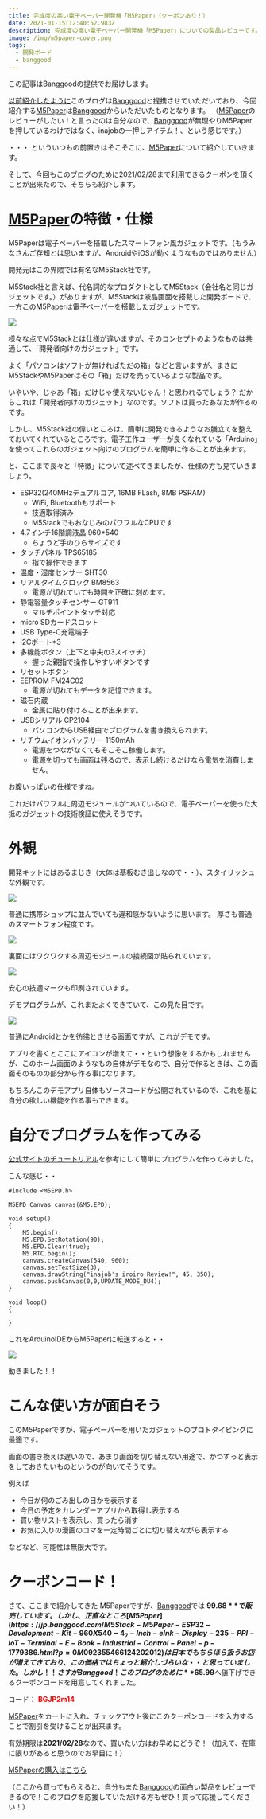 ```yaml
---
title: 完成度の高い電子ペーパー開発機「M5Paper」（クーポンあり！）
date: 2021-01-15T12:40:52.983Z
description: 完成度の高い電子ペーパー開発機「M5Paper」についての製品レビューです。
image: /img/m5paper-cover.png
tags:
  - 開発ボード
  - banggood
---
```

この記事はBanggoodの提供でお届けします。

[以前紹介したように](../../post/中国ecサイトbanggood/)このブログは[Banggood](https://jp.banggood.com/?p=0M092355466124202012)と提携させていただいており、今回紹介する[M5Paper](https://jp.banggood.com/M5Stack-M5Paper-ESP32-Development-Kit-960X540-4_7-Inch-eInk-Display-235-PPI-IoT-Terminal-E-Book-Industrial-Control-Panel-p-1779386.html?p=0M092355466124202012)は[Banggood](https://jp.banggood.com/?p=0M092355466124202012)からいただいたものとなります。
（[M5Paper](https://jp.banggood.com/M5Stack-M5Paper-ESP32-Development-Kit-960X540-4_7-Inch-eInk-Display-235-PPI-IoT-Terminal-E-Book-Industrial-Control-Panel-p-1779386.html?p=0M092355466124202012)のレビューがしたい！と言ったのは自分なので、[Banggood](https://jp.banggood.com/?p=0M092355466124202012)が無理やりM5Paperを押しているわけではなく、inajobの一押しアイテム！、という感じです。）

・・・ といういつもの前置きはそこそこに、[M5Paper](https://jp.banggood.com/M5Stack-M5Paper-ESP32-Development-Kit-960X540-4_7-Inch-eInk-Display-235-PPI-IoT-Terminal-E-Book-Industrial-Control-Panel-p-1779386.html?p=0M092355466124202012)について紹介していきます。

そして、今回もこのブログのために2021/02/28まで利用できるクーポンを頂くことが出来たので、そちらも紹介します。

# [M5Paper](https://jp.banggood.com/M5Stack-M5Paper-ESP32-Development-Kit-960X540-4_7-Inch-eInk-Display-235-PPI-IoT-Terminal-E-Book-Industrial-Control-Panel-p-1779386.html?p=0M092355466124202012)の特徴・仕様

M5Paperは電子ペーパーを搭載したスマートフォン風ガジェットです。（もうみなさんご存知とは思いますが、AndroidやiOSが動くようなものではありません）

開発元はこの界隈では有名なM5Stack社です。

M5Stack社と言えば、代名詞的なプロダクトとしてM5Stack（会社名と同じガジェットです。）がありますが、M5Stackは液晶画面を搭載した開発ボードで、一方このM5Paperは電子ペーパーを搭載したガジェットです。

![](../../img/m5paper-demo.jpg)

様々な点でM5Stackとは仕様が違いますが、そのコンセプトのようなものは共通して、「開発者向けのガジェット」です。

よく「パソコンはソフトが無ければただの箱」などと言いますが、まさにM5StackやM5Paperはその「箱」だけを売っているような製品です。

いやいや、じゃあ「箱」だけじゃ使えないじゃん！と思われるでしょう？
だからこれは「開発者向けのガジェット」なのです。ソフトは買ったあなたが作るのです。

しかし、M5Stack社の偉いところは、簡単に開発できるようなお膳立てを整えておいてくれているところです。電子工作ユーザーが良くなれている「Arduino」を使ってこれらのガジェット向けのプログラムを簡単に作ることが出来ます。

と、ここまで長々と「特徴」について述べてきましたが、仕様の方も見ていきましょう。

* ESP32(240MHzデュアルコア, 16MB FLash, 8MB PSRAM)
  * WiFi, Bluetoothもサポート
  * 技適取得済み
  * M5StackでもおなじみのパワフルなCPUです
* 4.7インチ16階調液晶 960*540
  * ちょうど手のひらサイズです
* タッチパネル TPS65185
  * 指で操作できます
* 温度・湿度センサー SHT30
* リアルタイムクロック BM8563
  * 電源が切れていても時間を正確に刻めます。
* 静電容量タッチセンサー GT911
  * マルチポイントタッチ対応
* micro SDカードスロット
* USB Type-C充電端子
* I2Cポート*3
* 多機能ボタン（上下と中央の3スイッチ）
  * 握った親指で操作しやすいボタンです
* リセットボタン
* EEPROM FM24C02
  * 電源が切れてもデータを記憶できます。
* 磁石内蔵
  * 金属に貼り付けることが出来ます。
* USBシリアル CP2104
  * パソコンからUSB経由でプログラムを書き換えられます。
* リチウムイオンバッテリー 1150mAh
  * 電源をつながなくてもそこそこ稼働します。
  * 電源を切っても画面は残るので、表示し続けるだけなら電気を消費しません。

お腹いっぱいの仕様ですね。

これだけパワフルに周辺モジュールがついているので、電子ペーパーを使った大抵のガジェットの技術検証に使えそうです。

# 外観

開発キットにはあるまじき（大体は基板むき出しなので・・）、スタイリッシュな外観です。

![](../../img/m5paper-package.jpg)

普通に携帯ショップに並んでいても違和感がないように思います。
厚さも普通のスマートフォン程度です。

![](../../img/m5paper-package2.jpg)

裏面にはワクワクする周辺モジュールの接続図が貼られています。

![](../../img/m5paper-back.jpg)


安心の技適マークも印刷されています。

デモプログラムが、これまたよくできていて、この見た目です。

![](../../img/m5paper-demo.jpg)

普通にAndroidとかを彷彿とさせる画面ですが、これがデモです。

アプリを書くとここにアイコンが増えて・・という想像をするかもしれませんが、このホーム画面のようなもの自体がデモなので、自分で作るときは、この画面そのものの部分から作る事になります。

もちろんこのデモアプリ自体もソースコードが公開されているので、これを基に自分の欲しい機能を作る事もできます。

# 自分でプログラムを作ってみる

[公式サイトのチュートリアル](https://docs.m5stack.com/#/en/quick_start/m5paper/quick_start_arduino)を参考にして簡単にプログラムを作ってみました。

こんな感じ・・

```
#include <M5EPD.h>

M5EPD_Canvas canvas(&M5.EPD);

void setup()
{
    M5.begin();
    M5.EPD.SetRotation(90);
    M5.EPD.Clear(true);
    M5.RTC.begin();
    canvas.createCanvas(540, 960);
    canvas.setTextSize(3);
    canvas.drawString("inajob's iroiro Review!", 45, 350);
    canvas.pushCanvas(0,0,UPDATE_MODE_DU4);
}

void loop()
{

}
```

これをArduinoIDEからM5Paperに転送すると・・

![](../../img/m5stack-own-program.jpg)

動きました！！

# こんな使い方が面白そう

このM5Paperですが、電子ペーパーを用いたガジェットのプロトタイピングに最適です。

画面の書き換えは遅いので、あまり画面を切り替えない用途で、かつずっと表示をしておきたいものというのが向いてそうです。

例えば

* 今日が何のごみ出しの日かを表示する
* 今日の予定をカレンダーアプリから取得し表示する
* 買い物リストを表示し、買ったら消す
* お気に入りの漫画のコマを一定時間ごとに切り替えながら表示する

などなど、可能性は無限大です。

# クーポンコード！

さて、ここまで紹介してきた M5Paperですが、[Banggood](https://jp.banggood.com/?p=0M092355466124202012)では **$99.68**で販売しています。しかし、正直なところ[M5Paper](https://jp.banggood.com/M5Stack-M5Paper-ESP32-Development-Kit-960X540-4_7-Inch-eInk-Display-235-PPI-IoT-Terminal-E-Book-Industrial-Control-Panel-p-1779386.html?p=0M092355466124202012)は日本でもちらほら扱うお店が増えてきており、この価格ではちょっと紹介しづらいな・・と思っていました。
しかし！！ さすがBanggood！ このブログのために**$65.99**へ値下げできるクーポンコードを用意してくれました。

コード：
<span style="color:red">**BGJP2m14**</span>

[M5Paper](https://jp.banggood.com/M5Stack-M5Paper-ESP32-Development-Kit-960X540-4_7-Inch-eInk-Display-235-PPI-IoT-Terminal-E-Book-Industrial-Control-Panel-p-1779386.html?p=0M092355466124202012)をカートに入れ、チェックアウト後にこのクーポンコードを入力することで割引を受けることが出来ます。

有効期限は**2021/02/28**なので、買いたい方はお早めにどうぞ！（加えて、在庫に限りがあると思うのでお早目に！）

[M5Paperの購入はこちら
](https://jp.banggood.com/M5Stack-M5Paper-ESP32-Development-Kit-960X540-4_7-Inch-eInk-Display-235-PPI-IoT-Terminal-E-Book-Industrial-Control-Panel-p-1779386.html?p=0M092355466124202012)

（ここから買ってもらえると、自分もまた[Banggood](https://jp.banggood.com/?p=0M092355466124202012)の面白い製品をレビューできるので！このブログを応援していただける方もぜひ！買って応援してください！）
